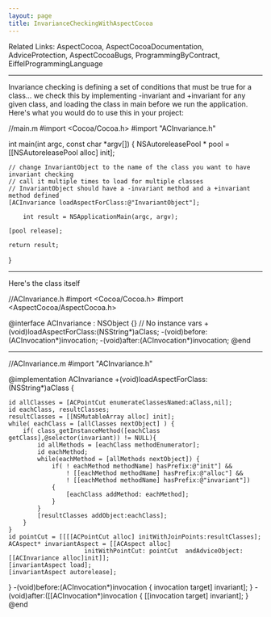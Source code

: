 ```yaml
---
layout: page
title: InvarianceCheckingWithAspectCocoa
---
```


Related Links: AspectCocoa, AspectCocoaDocumentation, AdviceProtection, AspectCocoaBugs, ProgrammingByContract, EiffelProgrammingLanguage

----

Invariance checking is defining a set of conditions that must be true for a class... we check this by implementing -invariant and +invariant for any given class, and loading the class in main before we run the application.  Here's what you would do to use this in your project:

    
//main.m
#import <Cocoa/Cocoa.h>
#import "ACInvariance.h"

int main(int argc, const char *argv[])
{
	NSAutoreleasePool * pool = [[NSAutoreleasePool alloc] init];
	
	// change InvariantObject to the name of the class you want to have invariant checking
	// call it multiple times to load for multiple classes
	// InvariantObject should have a -invariant method and a +invariant method defined
	[ACInvariance loadAspectForClass:@"InvariantObject"];
	
        int result = NSApplicationMain(argc, argv);
	
	[pool release];
	
	return result;
}


----
Here's the class itself
    
//ACInvariance.h
#import <Cocoa/Cocoa.h>
#import <AspectCocoa/AspectCocoa.h>

@interface ACInvariance : NSObject
{} // No instance vars
+(void)loadAspectForClass:(NSString*)aClass;
-(void)before:(ACInvocation*)invocation;
-(void)after:(ACInvocation*)invocation;
@end

----
    
//ACInvariance.m
#import "ACInvariance.h"

@implementation ACInvariance
+(void)loadAspectForClass:(NSString*)aClass {
	
	id allClasses = [ACPointCut enumerateClassesNamed:aClass,nil];
	id eachClass, resultClasses;
	resultClasses = [[NSMutableArray alloc] init];
	while( eachClass = [allClasses nextObject] ) {
		if( class_getInstanceMethod([eachClass getClass],@selector(invariant)) != NULL){
			id allMethods = [eachClass methodEnumerator];
			id eachMethod;
			while(eachMethod = [allMethods nextObject]) {
				if( ! eachMethod methodName] hasPrefix:@"init"] && 
					! [[eachMethod methodName] hasPrefix:@"alloc"] &&
					! [[eachMethod methodName] hasPrefix:@"invariant"])
				{
					[eachClass addMethod: eachMethod];
				}
			}
			[resultClasses addObject:eachClass];
		}
	}
	id pointCut = [[[[ACPointCut alloc] initWithJoinPoints:resultClasses];
	ACAspect* invariantAspect = [[ACAspect alloc] 
                         initWithPointCut: pointCut  andAdviceObject: [[ACInvariance alloc]init]];
	[invariantAspect load];
	[invariantAspect autorelease];
}
-(void)before:(ACInvocation*)invocation 
{ 
	invocation target] invariant]; 
}
-(void)after:([[ACInvocation*)invocation 
{ 
	[[invocation target] invariant]; 
}
@end

